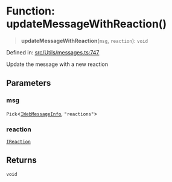 # Function: updateMessageWithReaction()

> **updateMessageWithReaction**(`msg`, `reaction`): `void`

Defined in: [src/Utils/messages.ts:747](https://github.com/WhiskeySockets/Baileys/blob/2fdabb7f387029b680a2c5e056c7022c25b0f110/src/Utils/messages.ts#L747)

Update the message with a new reaction

## Parameters

### msg

`Pick`\<[`IWebMessageInfo`](../namespaces/proto/interfaces/IWebMessageInfo.md), `"reactions"`\>

### reaction

[`IReaction`](../namespaces/proto/interfaces/IReaction.md)

## Returns

`void`
